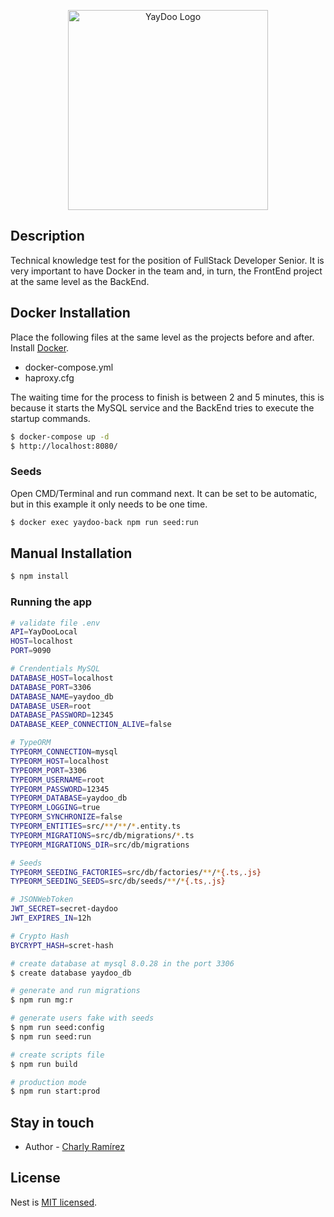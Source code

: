 <p align="center">
  <a href="https://yaydoo.com/es/" target="blank"><img src="https://careers.yaydoo.com/wp-content/uploads/2021/10/Yaydoo_Logo_Color_Black.png" width="320" alt="YayDoo Logo" /></a>
</p>

## Description

Technical knowledge test for the position of FullStack Developer Senior. It is very important to have Docker in the team and, in turn, the FrontEnd project at the same level as the BackEnd. 

## Docker Installation

Place the following files at the same level as the projects before and after. Install [Docker](https://www.docker.com/get-started/).

- docker-compose.yml
- haproxy.cfg

The waiting time for the process to finish is between 2 and 5 minutes, this is because it starts the MySQL service and the BackEnd tries to execute the startup commands.

```bash
$ docker-compose up -d
$ http://localhost:8080/
```

### Seeds

Open CMD/Terminal and run command next.
It can be set to be automatic, but in this example it only needs to be one time.

```bash
$ docker exec yaydoo-back npm run seed:run
```

## Manual Installation

```bash
$ npm install
```

### Running the app

```bash
# validate file .env
API=YayDooLocal
HOST=localhost
PORT=9090

# Crendentials MySQL
DATABASE_HOST=localhost
DATABASE_PORT=3306
DATABASE_NAME=yaydoo_db
DATABASE_USER=root
DATABASE_PASSWORD=12345
DATABASE_KEEP_CONNECTION_ALIVE=false

# TypeORM
TYPEORM_CONNECTION=mysql
TYPEORM_HOST=localhost
TYPEORM_PORT=3306
TYPEORM_USERNAME=root
TYPEORM_PASSWORD=12345
TYPEORM_DATABASE=yaydoo_db
TYPEORM_LOGGING=true
TYPEORM_SYNCHRONIZE=false
TYPEORM_ENTITIES=src/**/**/*.entity.ts
TYPEORM_MIGRATIONS=src/db/migrations/*.ts
TYPEORM_MIGRATIONS_DIR=src/db/migrations

# Seeds
TYPEORM_SEEDING_FACTORIES=src/db/factories/**/*{.ts,.js}
TYPEORM_SEEDING_SEEDS=src/db/seeds/**/*{.ts,.js}

# JSONWebToken
JWT_SECRET=secret-daydoo
JWT_EXPIRES_IN=12h

# Crypto Hash
BYCRYPT_HASH=scret-hash
```

```bash
# create database at mysql 8.0.28 in the port 3306
$ create database yaydoo_db

# generate and run migrations
$ npm run mg:r

# generate users fake with seeds
$ npm run seed:config
$ npm run seed:run

# create scripts file
$ npm run build

# production mode
$ npm run start:prod
```

## Stay in touch

- Author - [Charly Ramírez](https://github.com/CharlyEstudio)

## License

Nest is [MIT licensed](LICENSE).

